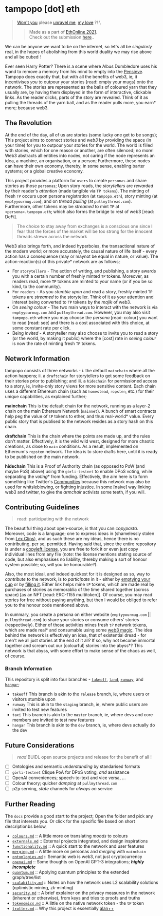 # tampopo [dot] eth
> [Won't you](https://emptyyourmug.com/) please [unravel me](https://pullmythread.com/), [my love](https://tampopo.xyz) ?! \
>> Made as a part of [EthOnline 2021](https://web.archive.org/web/20210912132034/https://online.ethglobal.com/). \
>> Check out the submission [here](https://showcase.ethglobal.com/ethonline2021/tampopo-dot-eth)..

We can be anyone we want to be on the internet, so let's all be *singularly* real, in the hopes of abolishing from this world duality we may rise above and all be cubed !

Ever seen Harry Potter? There is a scene where Albus Dumbledore uses his wand to remove a memory from his mind to empty into the [Pensieve](https://harrypotter.fandom.com/wiki/Pensieve). Tampopo does exactly that, but with all the benefits of web3, ie, it incentivises _you_ to outpour your stories [read: empty your mugs] onto the network. The stories are represented as the balls of coloured yarn that they usually are, by having them displayed in the form of interactive, clickable links. As the reader clicks, parts of the story are revealed. Think of it as pulling the threads of the yarn ball, and as the reader pulls more, you earn* more; because web3.

## The Revolution

At the end of the day, all of us are stories (some lucky one get to be songs); This project aims to connect stories and _web3_ by providing the space (in your time) for you to outpour your stories for the world. The world is filled with stories, which for one reason or another, are often silenced; no more! Web3 abstracts all entities into nodes, not caring if the node represents an idea, a machine, an organisation, or a person; Furthermore, these nodes can have their own economy, thereby, in some sense, enabling barter systems; or a global creative economy.

This project provides a platform for `users` to create `personas` and share stories as those `personas`; Upon story reads, the _storytellers_ are _rewarded_ by their reader's _attention_ (made tangible via `TP tokens`). The minting of fresh `TP` occurs upon persona registration (at `tampopo.eth`), story minting (at `emptyyourmug.com`), and on _thread pulling_ (at `pullmythread.com`). Furthermore, other tokens may be _streamed_ to mint `TP` at `<persona>.tampopo.eth`; which also forms the bridge to rest of web3 [read: DeFi].
> The choice to stay away from exchanges is a conscious one since I fear that the forces of the market will be too strong for the innocent threads strewn across the network

Web3 also brings forth, and indeed hyperboles, the transactional nature of the modern world; or more accurately, the causal nature of life itself - every action has a consequence (may or maynot be equal in nature, or value). The action-reaction(s) of this private* network are as follows;
- For `storytellers` - The action of writing, and publishing, a story awards you with a certain number of freshly minted `TP` tokens. Moreover, as readers read, more `TP` tokens are minted to your name (or if you be so kind, to the community).
- For `readers` - As you _stumble upon_ and read a story, freshly minted `TP` tokens are _streamed_ to the storyteller. Think of it as your attention and interest being converted to `TP` tokens by the _majik_ of web3.
- On _seeing colour_ - The two main ways to interact with the network is via `emptyyourmug.com` and `pullmythread.com`. However, you may also visit `tampopo.eth` where you may choose the _persona_ [read: colour] you want to read [read: see] and there is a cost associated with this choice, at some constant rate per click.
- Being _invited_ - A storyteller may also choose to invite you to read a story (or the world, by making it public) where the [cost] rate in _seeing colour_ is now the rate of minting fresh `TP` tokens.

## Network Information

tampopo consists of three networks - i. the default `mainchain` where all the action happens; ii. a `draftchain` for storytellers to get some feedback on their stories prior to publishing; and iii. a `hidechain` for permissioned access to a story, ie, invite-only story views for more sensitive content. Each chain uses a different Ethereum chain (such as `homestead`, `ropsten`, etc.) for their unique capabilities, as explained further;

**mainchain** This is the default chain for the network, running as a layer-2 chain on the main Ethereum Network (`mainnet`). A bunch of smart contracts help peg the value of `tP` tokens to ether, and thus real-world* value. Every public story that is publised to the network resides as a story hash on this chain.

**draftchain** This is the chain where the points are made up, and the rules don't matter. Effectively, it is the wild wild west, designed for more chaotic creations, as close to `main` conditions. As a result, implemented on Ethereum's `ropsten` network. The idea is to store drafts here, until it is ready to be published on the main network.

**hidechain** This is a Proof of Authority chain (as opposed to PoW (and maybe PoS) above) using the `görli-testnet` to enable DPoS voting, while separating the *voting** from funding. Effectively, the aim here is to form something like Twitter's [Communities](https://blog.twitter.com/en_us/topics/product/2021/testing-communities) because this network may also be used for whitsleblowing, or fighting injustice. In some [naive] way linking web3 and twitter, to give the _armchair_ activists some teeth, if you will.


## Contributing Guidelines
> read: participating with the network

The beautiful thing about open-source, is that you can *copypasta*. Moreover, code is a language; one to express ideas in (shamelessly stolen from [Lex Clips](https://www.youtube.com/c/LexClips)), and as such these are my ideas, hence there is no contributing, per se, permitted. Having said that, since the entire repository is under a [copyleft license](), you are free to fork it or even just copy individual lines from any file (*note:* the license mentions stating source of code, but also emphasises no liability, thereby making a sort of honour system possible; so, will you be honourable?).

Also, the most ideal, and indeed quickest for it is designed as so, way to *contribute* to the network, is to *participate* in it - either by [emptying your cup]() or by [filling it](). Either link helps mine `tP` tokens, which are made real by purchases of stories as memorablia of the time shared together (across space) [as an NFT [read: ERC-1155 multitoken]]. Of course, you may read stories for free without paying anything, but then I would be obliged to refer you to the honour code mentioned above.

In summary, you create a persona on either website (`emptyyourmug.com` || `pullmythread.com`) to share your stories or consume others' stories (respectively). Either of those activities mines fresh `tP` network tokens, which are made real* and consumable using some [web3 magic](). The idea behind the network is effectively an idea, that of existential dread - for aren't we all just stories at the end of it all? If so, why not become immortal together and scream out our [colourful] stories into the abyss*? This network is that abyss, with some effort to make sense of the chaos as well, of course.

### Branch Information

This repository is split into four branches - [`takeoff`](), [`land`](), [`runway`](), and [`hangar`]();

- `takeoff` This branch is akin to the `release` branch, ie, where users or visitors stumble upon
- `runway` This is akin to the `staging` branch, ie, where public users are invited to test new features
- `taxi` This branch is akin to the `master` branch, ie, where devs and core members are invited to test new features
- `hangar` This branch is akin to the `dev` branch, ie, where devs actually do the dev

## Future Considerations
> _read_ BUIDL open source projects and release for the benefit of all !

- [ ] Ontologies and semantic _understanding_ by standarised formats
- [ ] `görli-testnet` Clique PoA for DPoS voting, _and_ assistance
- [ ] OpenAI conveniences; speech-to-text and vice versa, ...
- [ ] Colour theory; quicker _damping_ at `pullmythread.com`
- [ ] p2p serving, _state_ channels for _always on_ service

## Further Reading

The `docs` provide a good start to the project; Open the folder and pick any file that interests you. Or click for the specific file based on short descriptionbs below,

- [`colours.md`]() :: A little more on translating *moods* to colours
- [`externals.md`]() :: External projects integrated, and design inspirations
- [`functionality.md`]() :: A quick start to the network and user features
- [`merging.md`]() :: A little more on personas and *merging* with `mainchain`
- [`ontonlogies.md`]() :: Semantic web is web3, not just cryptocurrency
- [`openai.md`]() :: Some thoughts on OpenAI GPT-3 integrations; ***highly incomplete***
- [`quantum.md`]() :: Applying quantum principles to the extended graph/tree/list
- [`scalability.md`]() :: Notes on how the network uses L2 scalability solutions (optimistic mining, zk-minting)
- [`security.md`]() :: A brief explainer on the privacy measures in the network (inherent or otherwise), from keys and tries to proofs and truths
- [`tokenomics.md`]() :: A little on the native network token - the `tP` token
- [`trotter.md`]() :: Why this project is essentially [alan](https://alantrotter.com/)[+](https://emptyyourmug.com/)[+](https://pullmythread.com/)
